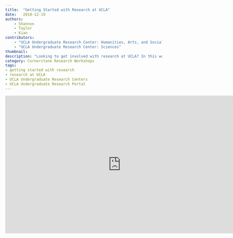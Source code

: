 ```yaml
---
title:  "Getting Started with Research at UCLA"
date:   2018-12-19
authors:
    - Shannon
    - Taylor
    - Kian
contributors:
    - "UCLA Undergraduate Research Center: Humanities, Arts, and Social Sciences"
    - "UCLA Undergraduate Research Center: Sciences"
thumbnail: 
description: "Looking to get involved with research at UCLA? In this workshop, you'll meet five UCLA Undergraduate students as they explain their unique research journeys. Anyone can do research, and this workshop connects you with resources and opportunities to help you get started today!"
category: Cornerstone Research Workshops
tags:
- getting started with research
- research at UCLA
- UCLA Undergraduate Research Centers
- UCLA Undergraduate Research Portal
---
```

<iframe src="https://ccle.ucla.edu/mod/hvp/embed.php?id=2242500" width="741" height="442" frameborder="0" allowfullscreen="allowfullscreen"></iframe><script src="https://ccle.ucla.edu/mod/hvp/library/js/h5p-resizer.js" charset="UTF-8"></script>
